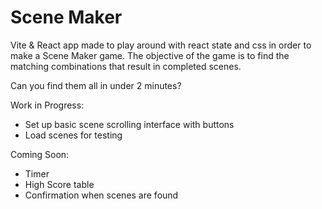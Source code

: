 # Scene Maker

Vite & React app made to play around with react state and css in order to make a Scene Maker game. 
The objective of the game is to find the matching combinations that result in completed scenes. 

Can you find them all in under 2 minutes? 

Work in Progress: 
- Set up basic scene scrolling interface with buttons 
- Load scenes for testing 

Coming Soon: 
- Timer 
- High Score table 
- Confirmation when scenes are found